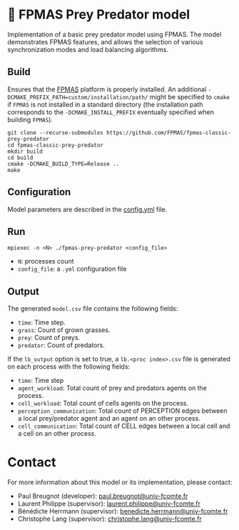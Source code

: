 # :sheep: FPMAS Prey Predator model

Implementation of a basic prey predator model using FPMAS. The model
demonstrates FPMAS features, and allows the selection of various synchronization
modes and load balancing algorithms.

## Build

Ensures that the [FPMAS](https://github.com/FPMAS/FPMAS) platform is properly
installed. An additional `-DCMAKE_PREFIX_PATH=custom/installation/path/` might
be specified to `cmake` if `FPMAS` is not installed in a standard directory
(the installation path corresponds to the `-DCMAKE_INSTALL_PREFIX` eventually
specified when building `FPMAS`).

```
git clone --recurse-submodules https://github.com/FPMAS/fpmas-classic-prey-predator
cd fpmas-classic-prey-predator
mkdir build
cd build
cmake -DCMAKE_BUILD_TYPE=Release ..
make
```

## Configuration

Model parameters are described in the [config.yml](blob/master/config.yml) file.

## Run

```
mpiexec -n <N> ./fpmas-prey-predator <config_file>
```
- `N`: processes count
- `config_file`: a `.yml` configuration file

## Output

The generated `model.csv` file contains the following fields:

- `time`: Time step.
- `grass`: Count of grown grasses.
- `prey`: Count of preys.
- `predator`: Count of predators.

If the `lb_output` option is set to true, a `lb.<proc index>.csv` file is
generated on each process with the following fields:

- `time`: Time step
- `agent_workload`: Total count of prey and predators agents on the process.
- `cell_workload`: Total count of cells agents on the process.
- `perception_communication`: Total count of PERCEPTION edges between a local
  prey/predator agent and an agent on an other process.
- `cell_communication`: Total count of CELL edges between a local
  cell and a cell on an other process.

# Contact

For more information about this model or its implementation, please contact:
- Paul Breugnot (developer): paul.breugnot@univ-fcomte.fr
- Laurent Philippe (supervisor): laurent.philippe@univ-fcomte.fr
- Bénédicte Herrmann (supervisor): benedicte.herrmann@univ-fcomte.fr
- Christophe Lang (supervisor): christophe.lang@univ-fcomte.fr

